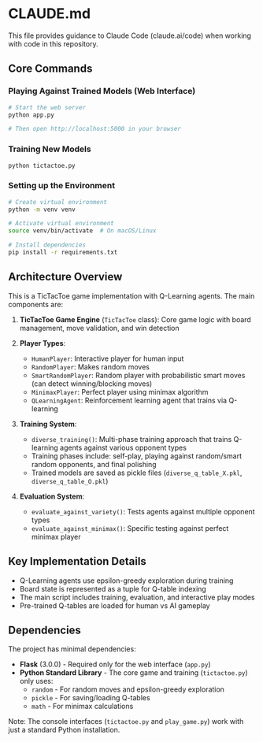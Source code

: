 # CLAUDE.md

This file provides guidance to Claude Code (claude.ai/code) when working with code in this repository.

## Core Commands

### Playing Against Trained Models (Web Interface)
```bash
# Start the web server
python app.py

# Then open http://localhost:5000 in your browser
```

### Training New Models
```bash
python tictactoe.py
```

### Setting up the Environment
```bash
# Create virtual environment
python -m venv venv

# Activate virtual environment
source venv/bin/activate  # On macOS/Linux

# Install dependencies
pip install -r requirements.txt
```

## Architecture Overview

This is a TicTacToe game implementation with Q-Learning agents. The main components are:

1. **TicTacToe Game Engine** (`TicTacToe` class): Core game logic with board management, move validation, and win detection

2. **Player Types**:
   - `HumanPlayer`: Interactive player for human input
   - `RandomPlayer`: Makes random moves
   - `SmartRandomPlayer`: Random player with probabilistic smart moves (can detect winning/blocking moves)
   - `MinimaxPlayer`: Perfect player using minimax algorithm
   - `QLearningAgent`: Reinforcement learning agent that trains via Q-learning

3. **Training System**: 
   - `diverse_training()`: Multi-phase training approach that trains Q-learning agents against various opponent types
   - Training phases include: self-play, playing against random/smart random opponents, and final polishing
   - Trained models are saved as pickle files (`diverse_q_table_X.pkl`, `diverse_q_table_O.pkl`)

4. **Evaluation System**:
   - `evaluate_against_variety()`: Tests agents against multiple opponent types
   - `evaluate_against_minimax()`: Specific testing against perfect minimax player

## Key Implementation Details

- Q-Learning agents use epsilon-greedy exploration during training
- Board state is represented as a tuple for Q-table indexing
- The main script includes training, evaluation, and interactive play modes
- Pre-trained Q-tables are loaded for human vs AI gameplay

## Dependencies

The project has minimal dependencies:
- **Flask** (3.0.0) - Required only for the web interface (`app.py`)
- **Python Standard Library** - The core game and training (`tictactoe.py`) only uses:
  - `random` - For random moves and epsilon-greedy exploration
  - `pickle` - For saving/loading Q-tables
  - `math` - For minimax calculations

Note: The console interfaces (`tictactoe.py` and `play_game.py`) work with just a standard Python installation.